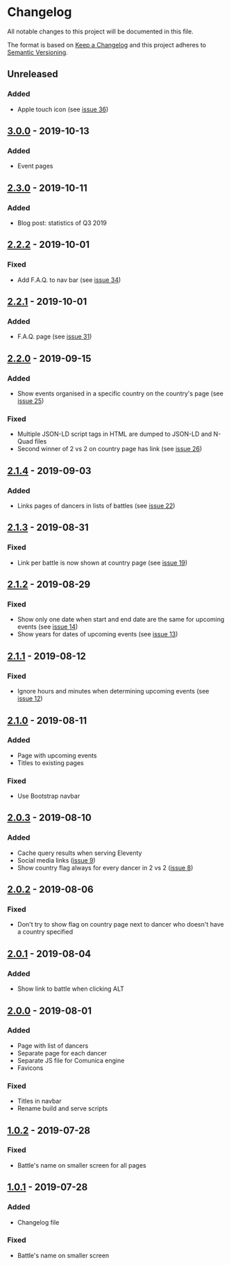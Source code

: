 # Changelog

All notable changes to this project will be documented in this file.

The format is based on [Keep a Changelog](http://keepachangelog.com/en/1.0.0/)
and this project adheres to [Semantic Versioning](http://semver.org/spec/v2.0.0.html).

## Unreleased

### Added
- Apple touch icon (see [issue 36](https://github.com/dancehall-battle/website/issues/36))

## [3.0.0] - 2019-10-13

### Added
- Event pages

## [2.3.0] -  2019-10-11

### Added
- Blog post: statistics of Q3 2019

## [2.2.2] - 2019-10-01

### Fixed
- Add F.A.Q. to nav bar (see [issue 34](https://github.com/dancehall-battle/website/issues/34))

## [2.2.1] - 2019-10-01

### Added
- F.A.Q. page (see [issue 31](https://github.com/dancehall-battle/website/issues/31))

## [2.2.0] - 2019-09-15

### Added
- Show events organised in a specific country on the country's page (see [issue 25](https://github.com/dancehall-battle/website/issues/25))

### Fixed
- Multiple JSON-LD script tags in HTML are dumped to JSON-LD and N-Quad files
- Second winner of 2 vs 2 on country page has link (see [issue 26](https://github.com/dancehall-battle/website/issues/26))

## [2.1.4] - 2019-09-03

### Added
- Links pages of dancers in lists of battles (see [issue 22](https://github.com/dancehall-battle/website/issues/22))

## [2.1.3] - 2019-08-31

### Fixed
- Link per battle is now shown at country page (see [issue 19](https://github.com/dancehall-battle/website/issues/19))

## [2.1.2] - 2019-08-29

### Fixed
- Show only one date when start and end date are the same for upcoming events (see [issue 14](https://github.com/dancehall-battle/website/issues/14))
- Show years for dates of upcoming events (see [issue 13](https://github.com/dancehall-battle/website/issues/13))

## [2.1.1] - 2019-08-12

### Fixed
- Ignore hours and minutes when determining upcoming events (see [issue 12](https://github.com/dancehall-battle/website/issues/12))

## [2.1.0] - 2019-08-11

### Added
- Page with upcoming events
- Titles to existing pages

### Fixed
- Use Bootstrap navbar

## [2.0.3] - 2019-08-10

### Added
- Cache query results when serving Eleventy
- Social media links ([issue 9](https://github.com/dancehall-battle/website/issues/9))
- Show country flag always for every dancer in 2 vs 2 ([issue 8](https://github.com/dancehall-battle/website/issues/8))

## [2.0.2] - 2019-08-06

### Fixed
- Don't try to show flag on country page next to dancer who doesn't have a country specified

## [2.0.1] - 2019-08-04

### Added

- Show link to battle when clicking ALT

## [2.0.0] - 2019-08-01

### Added

- Page with list of dancers
- Separate page for each dancer
- Separate JS file for Comunica engine
- Favicons

### Fixed
- Titles in navbar
- Rename build and serve scripts

## [1.0.2] - 2019-07-28

### Fixed
- Battle's name on smaller screen for all pages

## [1.0.1] - 2019-07-28

### Added
- Changelog file

### Fixed
- Battle's name on smaller screen

[3.0.0]: https://github.com/dancehall-battle/website/compare/v2.3.0...v3.0.0
[2.3.0]: https://github.com/dancehall-battle/website/compare/v2.2.2...v2.3.0
[2.2.2]: https://github.com/dancehall-battle/website/compare/v2.2.1...v2.2.2
[2.2.1]: https://github.com/dancehall-battle/website/compare/v2.2.0...v2.2.1
[2.2.0]: https://github.com/dancehall-battle/website/compare/v2.1.4...v2.2.0
[2.1.4]: https://github.com/dancehall-battle/website/compare/v2.1.3...v2.1.4
[2.1.3]: https://github.com/dancehall-battle/website/compare/v2.1.2...v2.1.3
[2.1.2]: https://github.com/dancehall-battle/website/compare/v2.1.1...v2.1.2
[2.1.1]: https://github.com/dancehall-battle/website/compare/v2.1.0...v2.1.1
[2.1.0]: https://github.com/dancehall-battle/website/compare/v2.0.3...v2.1.0
[2.0.3]: https://github.com/dancehall-battle/website/compare/v2.0.2...v2.0.3
[2.0.2]: https://github.com/dancehall-battle/website/compare/v2.0.1...v2.0.2
[2.0.1]: https://github.com/dancehall-battle/website/compare/v2.0.0...v2.0.1
[2.0.0]: https://github.com/dancehall-battle/website/compare/v1.0.2...v2.0.0
[1.0.2]: https://github.com/dancehall-battle/website/compare/v1.0.1...v1.0.2
[1.0.1]: https://github.com/dancehall-battle/website/compare/v1.0.0...v1.0.1